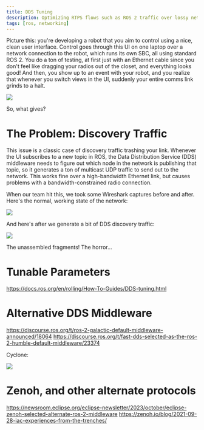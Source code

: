 ```yaml
---
title: DDS Tuning
description: Optimizing RTPS flows such as ROS 2 traffic over lossy networks.
tags: [ros, networking]
---
```


Picture this: you're developing a robot that you aim to control using a nice, clean user interface. Control goes through this UI on one laptop over a network connection to the robot, which runs its own SBC, all using standard ROS 2. You do a ton of testing, at first just with an Ethernet cable since you don't feel like dragging your radios out of the closet, and everything looks good! And then, you show up to an event with your robot, and you realize that whenever you switch views in the UI, suddenly your entire comms link grinds to a halt.

![](dds-tuning/traffic-spike.png)

So, what gives?

# The Problem: Discovery Traffic

This issue is a classic case of discovery traffic trashing your link. Whenever the UI subscribes to a new topic in ROS, the Data Distribution Service (DDS) middleware needs to figure out which node in the network is publishing that topic, so it generates a ton of multicast UDP traffic to send out to the network. This works fine over a high-bandwidth Ethernet link, but causes problems with a bandwidth-constrained radio connection.

When our team hit this, we took some Wireshark captures before and after. Here's the normal, working state of the network:

![](dds-tuning/wireshark-good.png)

And here's after we generate a bit of DDS discovery traffic:

![](dds-tuning/wireshark-bad.png)

The unassembled fragments! The horror...

# Tunable Parameters

https://docs.ros.org/en/rolling/How-To-Guides/DDS-tuning.html

# Alternative DDS Middleware

https://discourse.ros.org/t/ros-2-galactic-default-middleware-announced/18064 https://discourse.ros.org/t/fast-dds-selected-as-the-ros-2-humble-default-middleware/23374

Cyclone:

![](dds-tuning/cyclonedds.png)

# Zenoh, and other alternate protocols

https://newsroom.eclipse.org/eclipse-newsletter/2023/october/eclipse-zenoh-selected-alternate-ros-2-middleware https://zenoh.io/blog/2021-09-28-iac-experiences-from-the-trenches/
